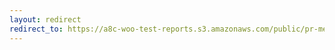 ```yaml
---
layout: redirect
redirect_to: https://a8c-woo-test-reports.s3.amazonaws.com/public/pr-merge/44056/api/index.html
---
```

